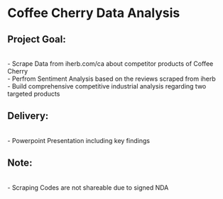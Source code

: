 # Coffee Cherry Data Analysis

## Project Goal:
<br> - Scrape Data from iherb.com/ca about competitor products of Coffee Cherry
<br> - Perfrom Sentiment Analysis based on the reviews scraped from iherb
<br> - Build comprehensive competitive industrial analysis regarding two targeted products

## Delivery:
<br> - Powerpoint Presentation including key findings
## Note:
<br> - Scraping Codes are not shareable due to signed NDA
